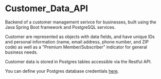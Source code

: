 # Customer_Data_API
Backend of a customer management serivce for businesses, built using the Java Spring Boot framework and PostgreSQL services.

Customer are represented as objects with data fields, and have unique IDs and personal information (name, email address, phone number, and ZIP code) as well as a "Premium Member/Subscriber" indicator for general business needs.

Customer data is stored in Postgres tables accessible via the Restful API.

You can define your Postgres database credentials [here](https://github.com/sghai775/Customer_Data_API/blob/main/demo/src/main/resources/application.properties).
